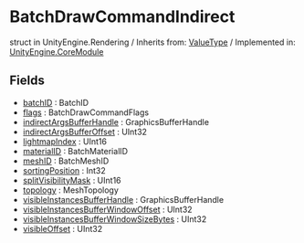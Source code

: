 # BatchDrawCommandIndirect
struct in UnityEngine.Rendering
 / Inherits from: <a href="https://docs.unity3d.com/6000.0/Documentation/ScriptReference/ValueType.html">ValueType</a> / Implemented in: <a href="https://docs.unity3d.com/6000.0/Documentation/ScriptReference/UnityEngine.CoreModule.html">UnityEngine.CoreModule</a>
## Fields
- <a href="https://docs.unity3d.com/6000.0/Documentation/ScriptReference/BatchDrawCommandIndirect-batchID.html">batchID</a> : BatchID
- <a href="https://docs.unity3d.com/6000.0/Documentation/ScriptReference/BatchDrawCommandIndirect-flags.html">flags</a> : BatchDrawCommandFlags
- <a href="https://docs.unity3d.com/6000.0/Documentation/ScriptReference/BatchDrawCommandIndirect-indirectArgsBufferHandle.html">indirectArgsBufferHandle</a> : GraphicsBufferHandle
- <a href="https://docs.unity3d.com/6000.0/Documentation/ScriptReference/BatchDrawCommandIndirect-indirectArgsBufferOffset.html">indirectArgsBufferOffset</a> : UInt32
- <a href="https://docs.unity3d.com/6000.0/Documentation/ScriptReference/BatchDrawCommandIndirect-lightmapIndex.html">lightmapIndex</a> : UInt16
- <a href="https://docs.unity3d.com/6000.0/Documentation/ScriptReference/BatchDrawCommandIndirect-materialID.html">materialID</a> : BatchMaterialID
- <a href="https://docs.unity3d.com/6000.0/Documentation/ScriptReference/BatchDrawCommandIndirect-meshID.html">meshID</a> : BatchMeshID
- <a href="https://docs.unity3d.com/6000.0/Documentation/ScriptReference/BatchDrawCommandIndirect-sortingPosition.html">sortingPosition</a> : Int32
- <a href="https://docs.unity3d.com/6000.0/Documentation/ScriptReference/BatchDrawCommandIndirect-splitVisibilityMask.html">splitVisibilityMask</a> : UInt16
- <a href="https://docs.unity3d.com/6000.0/Documentation/ScriptReference/BatchDrawCommandIndirect-topology.html">topology</a> : MeshTopology
- <a href="https://docs.unity3d.com/6000.0/Documentation/ScriptReference/BatchDrawCommandIndirect-visibleInstancesBufferHandle.html">visibleInstancesBufferHandle</a> : GraphicsBufferHandle
- <a href="https://docs.unity3d.com/6000.0/Documentation/ScriptReference/BatchDrawCommandIndirect-visibleInstancesBufferWindowOffset.html">visibleInstancesBufferWindowOffset</a> : UInt32
- <a href="https://docs.unity3d.com/6000.0/Documentation/ScriptReference/BatchDrawCommandIndirect-visibleInstancesBufferWindowSizeBytes.html">visibleInstancesBufferWindowSizeBytes</a> : UInt32
- <a href="https://docs.unity3d.com/6000.0/Documentation/ScriptReference/BatchDrawCommandIndirect-visibleOffset.html">visibleOffset</a> : UInt32
